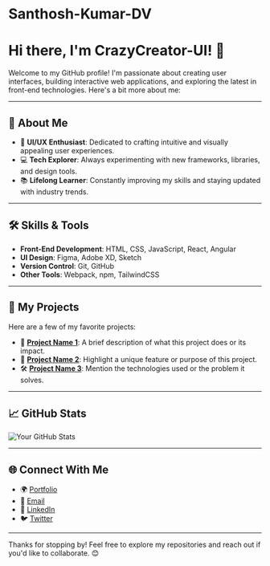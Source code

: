 # Santhosh-Kumar-DV
# Hi there, I'm CrazyCreator-UI! 👋

Welcome to my GitHub profile! I'm passionate about creating user interfaces, building interactive web applications, and exploring the latest in front-end technologies. Here's a bit more about me:

---

## 🚀 About Me
- 🌟 **UI/UX Enthusiast**: Dedicated to crafting intuitive and visually appealing user experiences.
- 💻 **Tech Explorer**: Always experimenting with new frameworks, libraries, and design tools.
- 📚 **Lifelong Learner**: Constantly improving my skills and staying updated with industry trends.

---

## 🛠️ Skills & Tools
- **Front-End Development**: HTML, CSS, JavaScript, React, Angular
- **UI Design**: Figma, Adobe XD, Sketch
- **Version Control**: Git, GitHub
- **Other Tools**: Webpack, npm, TailwindCSS

---

## 🌟 My Projects
Here are a few of my favorite projects:
- 🎨 **[Project Name 1](#)**: A brief description of what this project does or its impact.
- 🚀 **[Project Name 2](#)**: Highlight a unique feature or purpose of this project.
- 🛠️ **[Project Name 3](#)**: Mention the technologies used or the problem it solves.

---

## 📈 GitHub Stats
![Your GitHub Stats](https://github-readme-stats.vercel.app/api?username=crazycreator-ui&show_icons=true&theme=radical)

---

## 🌐 Connect With Me
- 🌍 [Portfolio](#)
- 📧 [Email](mailto:your-email@example.com)
- 💼 [LinkedIn](#)
- 🐦 [Twitter](#)

---

Thanks for stopping by! Feel free to explore my repositories and reach out if you'd like to collaborate. 😊

